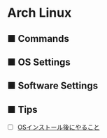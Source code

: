 # Arch Linux
## ■ Commands
## ■ OS Settings
## ■ Software Settings
## ■ Tips
- [ ] [OSインストール後にやること](https://github.com/thetaru/memorandum/tree/master/OS/Linux/Arch/After_Install)
